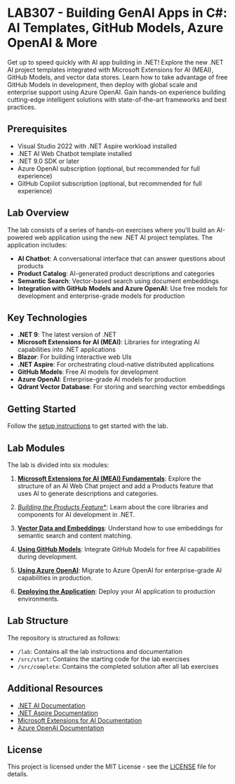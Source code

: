 # LAB307 - Building GenAI Apps in C#: AI Templates, GitHub Models, Azure OpenAI & More

Get up to speed quickly with AI app building in .NET! Explore the new .NET AI project templates integrated with Microsoft Extensions for AI (MEAI), GitHub Models, and vector data stores. Learn how to take advantage of free GitHub Models in development, then deploy with global scale and enterprise support using Azure OpenAI. Gain hands-on experience building cutting-edge intelligent solutions with state-of-the-art frameworks and best practices.

## Prerequisites

- Visual Studio 2022 with .NET Aspire workload installed
- .NET AI Web Chatbot template installed
- .NET 9.0 SDK or later
- Azure OpenAI subscription (optional, but recommended for full experience)
- GitHub Copilot subscription (optional, but recommended for full experience)

## Lab Overview

The lab consists of a series of hands-on exercises where you'll build an AI-powered web application using the new .NET AI project templates. The application includes:

- **AI Chatbot**: A conversational interface that can answer questions about products
- **Product Catalog**: AI-generated product descriptions and categories
- **Semantic Search**: Vector-based search using document embeddings
- **Integration with GitHub Models and Azure OpenAI**: Use free models for development and enterprise-grade models for production

## Key Technologies

- **.NET 9**: The latest version of .NET
- **Microsoft Extensions for AI (MEAI)**: Libraries for integrating AI capabilities into .NET applications
- **Blazor**: For building interactive web UIs
- **.NET Aspire**: For orchestrating cloud-native distributed applications
- **GitHub Models**: Free AI models for development
- **Azure OpenAI**: Enterprise-grade AI models for production
- **Qdrant Vector Database**: For storing and searching vector embeddings

## Getting Started

Follow the [setup instructions](lab/setup.md) to get started with the lab.

## Lab Modules

The lab is divided into six modules:

1. [**Microsoft Extensions for AI (MEAI) Fundamentals**](lab/part1-meai.md): Explore the structure of an AI Web Chat project and add a Products feature that uses AI to generate descriptions and categories.

2. [*Building the Products Feature**](lab/part2-exploring-codebase.md#building-the-products-feature): Learn about the core libraries and components for AI development in .NET.

3. [**Vector Data and Embeddings**](lab/part3-vector-data.md): Understand how to use embeddings for semantic search and content matching.

4. [**Using GitHub Models**](lab/part4-github-models.md): Integrate GitHub Models for free AI capabilities during development.

5. [**Using Azure OpenAI**](lab/part5-azure-openai.md): Migrate to Azure OpenAI for enterprise-grade AI capabilities in production.

6. [**Deploying the Application**](lab/part6-deploying.md): Deploy your AI application to production environments.


## Lab Structure

The repository is structured as follows:

- `/lab`: Contains all the lab instructions and documentation
- `/src/start`: Contains the starting code for the lab exercises
- `/src/complete`: Contains the completed solution after all lab exercises

## Additional Resources

- [.NET AI Documentation](https://learn.microsoft.com/en-us/dotnet/machine-learning/ai-overview)
- [.NET Aspire Documentation](https://learn.microsoft.com/en-us/dotnet/aspire/get-started/aspire-overview)
- [Microsoft Extensions for AI Documentation](https://learn.microsoft.com/en-us/dotnet/machine-learning/extensions-ai/)
- [Azure OpenAI Documentation](https://learn.microsoft.com/en-us/azure/ai-services/openai/)

## License

This project is licensed under the MIT License - see the [LICENSE](LICENSE) file for details.
